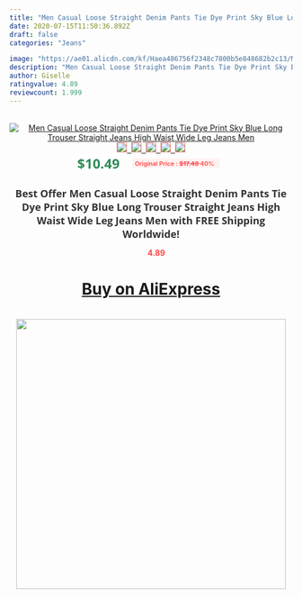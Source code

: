 ```yaml
---
title: "Men Casual Loose Straight Denim Pants Tie Dye Print Sky Blue Long Trouser Straight Jeans High Waist Wide Leg Jeans Men"
date: 2020-07-15T11:50:36.892Z
draft: false
categories: "Jeans"

image: "https://ae01.alicdn.com/kf/Haea486756f2348c7800b5e848682b2c13/Men-Casual-Loose-Straight-Denim-Pants-Tie-Dye-Print-Sky-Blue-Long-Trouser-Straight-Jeans-High.jpg"
description: "Men Casual Loose Straight Denim Pants Tie Dye Print Sky Blue Long Trouser Straight Jeans High Waist Wide Leg Jeans Men"
author: Giselle
ratingvalue: 4.89
reviewcount: 1.999
---
```

<br>
<div style="text-align: center;">
<a href="https://s.click.aliexpress.com/e/_9ARA05" target="_blank" rel="nofollow noopener noreferrer"><img alt="Men Casual Loose Straight Denim Pants Tie Dye Print Sky Blue Long Trouser Straight Jeans High Waist Wide Leg Jeans Men" class="magnifier-image" src="https://ae01.alicdn.com/kf/Haea486756f2348c7800b5e848682b2c13/Men-Casual-Loose-Straight-Denim-Pants-Tie-Dye-Print-Sky-Blue-Long-Trouser-Straight-Jeans-High.jpg_640x640.jpg">
<br>
<img style="border:1px solid salmon" src="https://ae01.alicdn.com/kf/Haea486756f2348c7800b5e848682b2c13/Men-Casual-Loose-Straight-Denim-Pants-Tie-Dye-Print-Sky-Blue-Long-Trouser-Straight-Jeans-High.jpg_120x120.jpg">&nbsp;&nbsp;<img style="border:1px solid salmon" src="https://ae01.alicdn.com/kf/H205a0c29dce44a30b267c6b74a72621b3/Men-Casual-Loose-Straight-Denim-Pants-Tie-Dye-Print-Sky-Blue-Long-Trouser-Straight-Jeans-High.jpg_120x120.jpg">&nbsp;&nbsp;<img style="border:1px solid salmon" src="https://ae01.alicdn.com/kf/H4a82673db7814f87b8b85ea17d35903d1/Men-Casual-Loose-Straight-Denim-Pants-Tie-Dye-Print-Sky-Blue-Long-Trouser-Straight-Jeans-High.jpg_120x120.jpg">&nbsp;&nbsp;<img style="border:1px solid salmon" src="https://ae01.alicdn.com/kf/H329d0328c5b242179404455718f431b0q/Men-Casual-Loose-Straight-Denim-Pants-Tie-Dye-Print-Sky-Blue-Long-Trouser-Straight-Jeans-High.jpg_120x120.jpg">&nbsp;&nbsp;<img style="border:1px solid salmon" src="https://ae01.alicdn.com/kf/He9e1c6400e0f488e8f77d61b7a7165e9L/Men-Casual-Loose-Straight-Denim-Pants-Tie-Dye-Print-Sky-Blue-Long-Trouser-Straight-Jeans-High.jpg_120x120.jpg"></a></div><br0>
<div style="text-align: center;"><span style="background-color: white; border: 0px; box-sizing: border-box; color: seagreen; display: inline-block; font-family: &quot;open sans&quot; , &quot;arial&quot; , &quot;helvetica&quot; , sans-serif , &quot;heiti&quot;; font-size: 24px; font-stretch: inherit; font-weight: 700; line-height: inherit; margin: 0px 10px 0px 0px; padding: 0px; vertical-align: middle;">$10.49 </span>
<span style="background: rgb(255 , 241 , 241); border-radius: 3px; border: 0px; box-sizing: border-box; color: #ff4747; display: inline-block; font-family: inherit; font-size: 12px; font-stretch: inherit; font-style: inherit; font-variant: inherit; font-weight: 600; line-height: inherit; margin: 0px; padding: 2px 5px; transform: scale(0.9); vertical-align: middle;">Original Price : <b style="text-decoration: line-through;">$17.48 </b> 40%&nbsp;&nbsp;</span></div>
<h1 style="color: #333333; display: inline-block; font-family: &quot;open sans&quot; , &quot;arial&quot; , &quot;helvetica&quot; , sans-serif , &quot;heiti&quot;; font-size: 18px; font-stretch: inherit; font-weight: 700; text-align: center;">Best Offer Men Casual Loose Straight Denim Pants Tie Dye Print Sky Blue Long Trouser Straight Jeans High Waist Wide Leg Jeans Men with FREE Shipping Worldwide!</h1>
<div style="color: #ff4747; text-align: center;">
<img src="https://4.bp.blogspot.com/-M0ZcTcb-5uY/XleCXlxnR4I/AAAAAAAAAEc/OrjgMkXV1oMQFaCRZj5HQwOCBcu3w1FegCPcBGAYYCw/s1600/star.png" style="height: 15px;">&nbsp;<b>4.89</b></div>
<div class="button_cont" align="center"><a class="buynow_a" href="https://s.click.aliexpress.com/e/_9ARA05" target="_blank" rel="nofollow noopener noreferrer"><H1>Buy on AliExpress</H1></a></div><br>
<div class="separator" style="clear: both; text-align: center;">
<img src="https://lh3.googleusercontent.com/-pTy5HemUv9M/XlePHvY0dAI/AAAAAAAAAE4/0nX5iRUoIWY8eMW9Dpxeirr157OZliDIgCLcBGAsYHQ/s1600/badge.gif" width="480">
</div>
